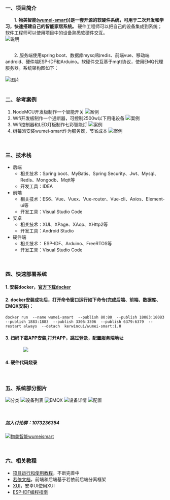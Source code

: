
### 一、项目简介

&emsp;&emsp;1. **物美智能([wumei-smart](http://www.wumei.live/introduce.html))]是一套开源的软硬件系统，可用于二次开发和学习，快速搭建自己的智能家居系统。** 硬件工程师可以把自己的设备集成到系统；软件工程师可以使用项目中的设备熟悉软硬件交互。<br />
![说明](https://gitee.com/kerwincui/wumei-smart/raw/master/document/desc.png)<br /><br />

&emsp;&emsp;2. 服务端使用spring boot、数据库mysql和redis、前端vue、移动端android、硬件端ESP-IDF和Arduino。软硬件交互基于mqtt协议，使用EMQ代理服务器。系统架构图如下：
<br /><br />
![图片](https://gitee.com/kerwincui/wumei-smart/raw/master/document/sys.png)  
<br />

### 二、参考案例
1. NodeMCU开发板制作一个智能开关
![案例](https://gitee.com/kerwincui/wumei-smart/raw/master/document/case1.gif)  
2. Wifi开发板制作一个通断器，可控制2500w以下用电设备
![案例](https://gitee.com/kerwincui/wumei-smart/raw/master/document/case2.gif)  
3. Wifi控制器和LED灯板制作七彩智能灯
![案例](https://gitee.com/kerwincui/wumei-smart/raw/master/document/case3.gif)  
4. 树莓派安装wumei-smart作为服务器，节省成本
![案例](https://gitee.com/kerwincui/wumei-smart/raw/master/document/case4.gif)  


<br />
 
### 三、技术栈    
* 后端
    - 相关技术：Spring boot、MyBatis、Spring Security、Jwt、Mysql、Redis、Mongodb、Mqtt等
    - 开发工具：IDEA    
* 前端
    - 相关技术：ES6、Vue、Vuex、Vue-router、Vue-cli、Axios、Element-ui等 
    - 开发工具：Visual Studio Code    
* 安卓
    - 相关技术：XUI、XPage、XAop、XHttp2等
    - 开发工具：Android Studio    
* 硬件端
    - 相关技术： ESP-IDF、Arduino、FreeRTOS等
    - 开发工具：Visual Studio Code

<br />

### 四、快速部署系统
#### 1. 安装docker，[官方下载docker](https://docs.docker.com/get-docker/)
#### 2. docker安装成功后，打开命令窗口运行如下命令(完成后端、前端、数据库、EMQX安装)：

`
docker run 
--name wumei-smart 
--publish 80:80 
--publish 18083:18083 
--publish 1883:1883 
--publish 3306:3306 
--publish 6379:6379 
--restart always 
--detach 
kerwincui/wumei-smart:1.0
`

#### 3. 扫码下载APP安装,打开APP，跳过登录，配置服务端地址

&emsp;&emsp;&emsp;&emsp;<img src="https://gitee.com/kerwincui/wumei-smart/raw/master/document/download.png" />

#### 4. 硬件代码烧录

<br />

### 五、系统部分图片
![分类](https://gitee.com/kerwincui/wumei-smart/raw/master/document/a.png)
![设备列表](https://gitee.com/kerwincui/wumei-smart/raw/master/document/b.png)
![EMQX](https://gitee.com/kerwincui/wumei-smart/raw/master/document/c.png)
![设备详情](https://gitee.com/kerwincui/wumei-smart/raw/master/document/d.png)
![配置](https://gitee.com/kerwincui/wumei-smart/raw/master/document/e.png) 

<br />

##### 加入讨论群：1073236354
<a target="_blank" href="https://qm.qq.com/cgi-bin/qm/qr?k=P_oc91N6KC39zp2PEV_-BY3xMnAokeZ8&jump_from=webapi"><img border="0" src="//pub.idqqimg.com/wpa/images/group.png" alt="物美智能wumeismart" title="物美智能wumeismart"></a> 

<br />

### 六、相关教程

* [项目运行和使用教程](http://wumei.live/guid.html)，不断完善中
* [若依文档](http://doc.ruoyi.vip/ruoyi-vue/)，前端和后端基于若依前后端分离框架
* [XUI](https://gitee.com/xuexiangjys/XUI)，安卓UI使用XUI
* [ESP-IDF编程指南](https://docs.espressif.com/projects/esp-idf/zh_CN/latest/esp32/index.html)
